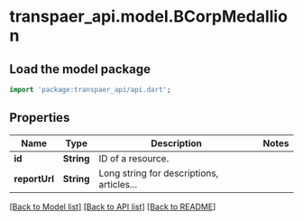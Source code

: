 # transpaer_api.model.BCorpMedallion

## Load the model package
```dart
import 'package:transpaer_api/api.dart';
```

## Properties
Name | Type | Description | Notes
------------ | ------------- | ------------- | -------------
**id** | **String** | ID of a resource. | 
**reportUrl** | **String** | Long string for descriptions, articles... | 

[[Back to Model list]](../README.md#documentation-for-models) [[Back to API list]](../README.md#documentation-for-api-endpoints) [[Back to README]](../README.md)


